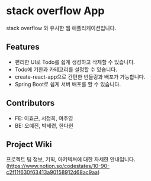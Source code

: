 # stack overflow App

stack overflow 와 유사한 웹 애플리케이션입니다.

## Features

- 편리한 UI로 Todo를 쉽게 생성하고 삭제할 수 있습니다.
- Todo에 기한과 카테고리를 설정할 수 있습니다.
- create-react-app으로 간편한 번들링과 배포가 가능합니다.
- Spring Boot로 쉽게 서버 배포를 할 수 있습니다.

## Contributors

- FE: 이효근, 서정희, 여주영
- BE: 오예진, 박세련, 한다현

## Project Wiki

프로젝트 팀 정보, 기획, 아키텍쳐에 대한 자세한 안내입니다.
(https://www.notion.so/codestates/10-90-c2f11f630f63413a90158912d68ac9aa)
